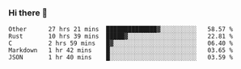### Hi there 👋

<!--
**WShiBin/WShiBin** is a ✨ _special_ ✨ repository because its `README.md` (this file) appears on your GitHub profile.

Here are some ideas to get you started:

- 🔭 I’m currently working on ...
- 🌱 I’m currently learning ...
- 👯 I’m looking to collaborate on ...
- 🤔 I’m looking for help with ...
- 💬 Ask me about ...
- 📫 How to reach me: ...
- 😄 Pronouns: ...
- ⚡ Fun fact: ...
-->

<!--START_SECTION:waka-->
```text
Other      27 hrs 21 mins  ██████████████▓░░░░░░░░░░   58.57 % 
Rust       10 hrs 39 mins  █████▓░░░░░░░░░░░░░░░░░░░   22.81 % 
C          2 hrs 59 mins   █▓░░░░░░░░░░░░░░░░░░░░░░░   06.40 % 
Markdown   1 hr 42 mins    █░░░░░░░░░░░░░░░░░░░░░░░░   03.65 % 
JSON       1 hr 40 mins    █░░░░░░░░░░░░░░░░░░░░░░░░   03.59 % 
```
<!--END_SECTION:waka-->
